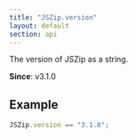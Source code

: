 ```yaml
---
title: "JSZip.version"
layout: default
section: api
---
```


The version of JSZip as a string.

__Since__: v3.1.0

## Example

```js
JSZip.version == "3.1.0";
```
